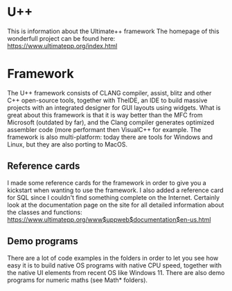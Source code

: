 # U++
This is information about the Ultimate++ framework
The homepage of this wonderfull project can be found here: https://www.ultimatepp.org/index.html

# Framework
The U++ framework consists of CLANG compiler, assist, blitz and other C++ open-source tools, together with TheIDE, an IDE to build massive projects with an integrated designer for GUI layouts using widgets. What is great about this framework is that it is way better than the MFC from Microsoft (outdated by far), and the Clang compiler generates optimized assembler code (more performant then VisualC++ for example. The framework is also multi-platform: today there are tools for Windows and Linux, but they are also porting to MacOS.

## Reference cards
I made some reference cards for the framework in order to give you a kickstart when wanting to use the framework. I also added a reference card for SQL since I couldn't find something complete on the Internet. Certainly look at the documentation page on the site for all detailed information about the classes and functions: https://www.ultimatepp.org/www$uppweb$documentation$en-us.html

## Demo programs
There are a lot of code examples in the folders in order to let you see how easy it is to build native OS programs with native CPU speed, together with the native UI elements from recent OS like Windows 11.
There are also demo programs for numeric maths (see Math* folders).
